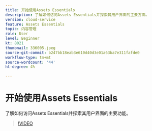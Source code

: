 ```yaml
---
title: 开始使用Assets Essentials
description: 了解如何访问Assets Essentials并探索其用户界面的主要方面。
version: cloud-service
feature: Assets Essentials
topic: 内容管理
role: User
level: Beginner
kt: 8021
thumbnail: 336005.jpeg
source-git-commit: b247bb18eab3e610d40d3e01a63ba7e311fafde0
workflow-type: tm+mt
source-wordcount: '44'
ht-degree: 4%

---
```



# 开始使用Assets Essentials

了解如何访问Assets Essentials并探索其用户界面的主要功能。

>[!VIDEO](https://video.tv.adobe.com/v/336005/?quality=9&learn=on)
